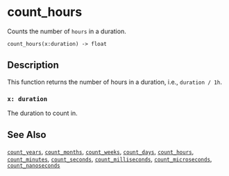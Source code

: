 # count_hours

Counts the number of `hours` in a duration.

```tql
count_hours(x:duration) -> float
```

## Description

This function returns the number of hours in a duration, i.e., `duration / 1h`.

### `x: duration`

The duration to count in.

## See Also

[`count_years`](/reference/functions/count_years), [`count_months`](/reference/functions/count_months), [`count_weeks`](/reference/functions/count_weeks), [`count_days`](/reference/functions/count_days), [`count_hours`](/reference/functions/count_hours), [`count_minutes`](/reference/functions/count_minutes), [`count_seconds`](/reference/functions/count_seconds), [`count_milliseconds`](/reference/functions/count_milliseconds), [`count_microseconds`](/reference/functions/count_microseconds), [`count_nanoseconds`](/reference/functions/count_nanoseconds)
